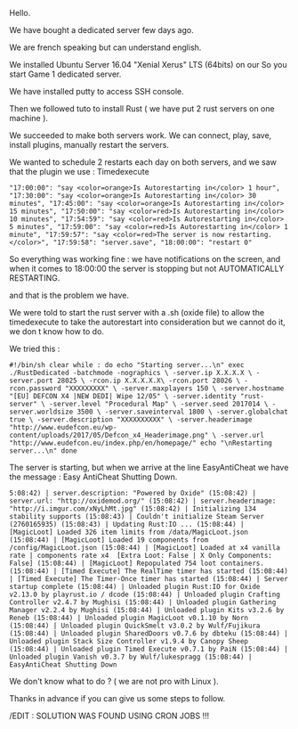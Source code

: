 Hello.

We have bought a dedicated server few days ago. 

We are french speaking but can understand english.

We installed Ubuntu Server 16.04 "Xenial Xerus" LTS (64bits) on our So you start Game 1 dedicated server.

We have installed putty to access SSH console. 

Then we followed tuto to install Rust ( we have put 2 rust servers on one machine ).

We succeeded to make both servers work. We can connect, play, save, install plugins, manually restart the servers.

We wanted to schedule 2 restarts each day on both servers, and we saw that the plugin we use : Timedexecute 

`"17:00:00": "say <color=orange>Is Autorestarting in</color> 1 hour",
    "17:30:00": "say <color=orange>Is Autorestarting in</color> 30 minutes",
    "17:45:00": "say <color=orange>Is Autorestarting in</color> 15 minutes",
    "17:50:00": "say <color=red>Is Autorestarting in</color> 10 minutes",
    "17:54:59": "say <color=red>Is Autorestarting in</color> 5 minutes",
    "17:59:00": "say <color=red>Is Autorestarting in</color> 1 minute",
    "17:59:57": "say <color=red>The server is now restarting.</color>",
    "17:59:58": "server.save",
    "18:00:00": "restart 0"`

So everything was working fine : we have notifications on the screen, and when it comes to 18:00:00 the server is stopping but not AUTOMATICALLY RESTARTING.

and that is the problem we have.

We were told to start the rust server with a .sh (oxide file) to allow the timedexecute to take the autorestart into consideration but we cannot do it, we don t know how to do. 

We tried this : 

`#!/bin/sh
clear
while :
do
    echo "Starting server...\n"
    exec ./RustDedicated -batchmode -nographics \
    -server.ip X.X.X.X \
    -server.port 28025 \
    -rcon.ip X.X.X.X.X\
    -rcon.port 28026 \
    -rcon.password "XXXXXXXXX" \
    -server.maxplayers 150 \
    -server.hostname "[EU] DEFCON X4 |NEW DEDI| Wipe 12/05" \
    -server.identity "rust-server" \
    -server.level "Procedural Map" \
    -server.seed 2017014 \
    -server.worldsize 3500 \
    -server.saveinterval 1800 \
    -server.globalchat true \
    -server.description "XXXXXXXXXX" \
    -server.headerimage "http://www.eudefcon.eu/wp-content/uploads/2017/05/Defcon_x4_Headerimage.png" \
    -server.url "http://www.eudefcon.eu/index.php/en/homepage/"
    echo "\nRestarting server...\n"
done`

The server is starting, but when we arrive at the line EasyAntiCheat we have the message : Easy AntiCheat Shutting Down.

`5:08:42) | server.description: "Powered by Oxide"
(15:08:42) | server.url: "http://oxidemod.org/"
(15:08:42) | server.headerimage: "http://i.imgur.com/xNyLhMt.jpg"
(15:08:42) | Initializing 134 stability supports
(15:08:43) | Couldn't initialize Steam Server (2760165935)
(15:08:43) | Updating Rust:IO ...
(15:08:44) | [MagicLoot] Loaded 326 item limits from /data/MagicLoot.json
(15:08:44) | [MagicLoot] Loaded 19 components from /config/MagicLoot.json
(15:08:44) | [MagicLoot] Loaded at x4 vanilla rate | components rate x4  [Extra Loot: False | X Only Components: False]
(15:08:44) | [MagicLoot] Repopulated 754 loot containers.
(15:08:44) | [Timed Execute] The RealTime timer has started
(15:08:44) | [Timed Execute] The Timer-Once timer has started
(15:08:44) | Server startup complete
(15:08:44) | Unloaded plugin Rust:IO for Oxide v2.13.0 by playrust.io / dcode
(15:08:44) | Unloaded plugin Crafting Controller v2.4.7 by Mughisi
(15:08:44) | Unloaded plugin Gathering Manager v2.2.4 by Mughisi
(15:08:44) | Unloaded plugin Kits v3.2.6 by Reneb
(15:08:44) | Unloaded plugin MagicLoot v0.1.10 by Norn
(15:08:44) | Unloaded plugin QuickSmelt v3.0.2 by Wulf/Fujikura
(15:08:44) | Unloaded plugin SharedDoors v0.7.6 by dbteku
(15:08:44) | Unloaded plugin Stack Size Controller v1.9.4 by Canopy Sheep
(15:08:44) | Unloaded plugin Timed Execute v0.7.1 by PaiN
(15:08:44) | Unloaded plugin Vanish v0.3.7 by Wulf/lukespragg
(15:08:44) | EasyAntiCheat Shutting Down`


We don't know what to do ? ( we are not pro with Linux ).

Thanks in advance if you can give us some steps to follow. 

/EDIT : SOLUTION WAS FOUND USING CRON JOBS !!!

